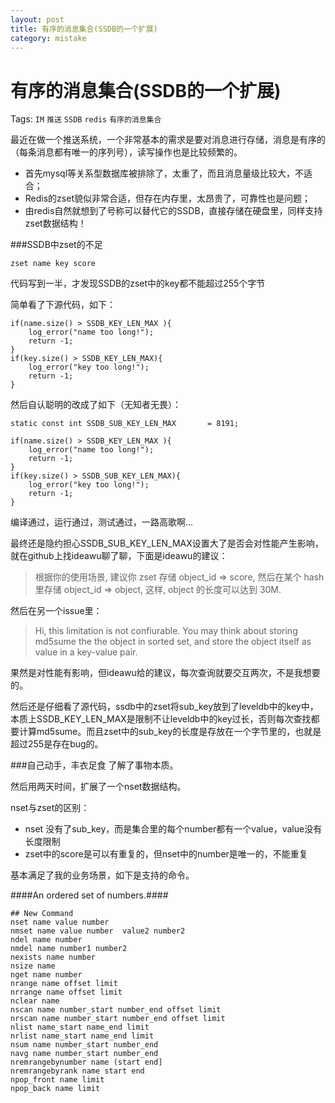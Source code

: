 ```yaml
---
layout: post
title: 有序的消息集合(SSDB的一个扩展)
category: mistake
---
```



有序的消息集合(SSDB的一个扩展)
==========
Tags: `IM` `推送` `SSDB` `redis` `有序的消息集合`

最近在做一个推送系统，一个非常基本的需求是要对消息进行存储，消息是有序的（每条消息都有唯一的序列号），读写操作也是比较频繁的。   

* 首先mysql等关系型数据库被排除了，太重了，而且消息量级比较大，不适合；   
* Redis的zset貌似非常合适，但存在内存里，太昂贵了，可靠性也是问题；   
* 由redis自然就想到了号称可以替代它的SSDB，直接存储在硬盘里，同样支持zset数据结构！   


###SSDB中zset的不足

	zset name key score

代码写到一半，才发现SSDB的zset中的key都不能超过255个字节    

简单看了下源代码，如下：   

	if(name.size() > SSDB_KEY_LEN_MAX ){
		log_error("name too long!");
		return -1;
	}
	if(key.size() > SSDB_KEY_LEN_MAX){
		log_error("key too long!");
		return -1;
	}

然后自认聪明的改成了如下（无知者无畏）：   

	static const int SSDB_SUB_KEY_LEN_MAX		= 8191;
	
	if(name.size() > SSDB_KEY_LEN_MAX ){
		log_error("name too long!");
		return -1;
	}
	if(key.size() > SSDB_SUB_KEY_LEN_MAX){
		log_error("key too long!");
		return -1;
	}

编译通过，运行通过，测试通过，一路高歌啊...

最终还是隐约担心SSDB_SUB_KEY_LEN_MAX设置大了是否会对性能产生影响，就在github上找ideawu聊了聊，下面是ideawu的建议：

> 根据你的使用场景, 建议你 zset 存储 object_id => score, 然后在某个 hash 里存储 object_id => object, 这样, object 的长度可以达到 30M.

然后在另一个issue里：

> Hi, this limitation is not confiurable. You may think about storing md5sume the the object in sorted set, and store the object itself as value in a key-value pair.

果然是对性能有影响，但ideawu给的建议，每次查询就要交互两次，不是我想要的。

然后还是仔细看了源代码，ssdb中的zset将sub_key放到了leveldb中的key中，本质上SSDB_KEY_LEN_MAX是限制不让leveldb中的key过长，否则每次查找都要计算md5sume。而且zset中的sub_key的长度是存放在一个字节里的，也就是超过255是存在bug的。

###自己动手，丰衣足食
了解了事物本质。

然后用两天时间，扩展了一个nset数据结构。   

nset与zset的区别：   

* nset 没有了sub_key，而是集合里的每个number都有一个value，value没有长度限制
* zset中的score是可以有重复的，但nset中的number是唯一的，不能重复

基本满足了我的业务场景，如下是支持的命令。

####An ordered set of numbers.####


	## New Command
	nset name value number
	nmset name value number  value2 number2
	ndel name number
	nmdel name number1 number2
	nexists name number
	nsize name
	nget name number
	nrange name offset limit
	nrrange name offset limit
	nclear name
	nscan name number_start number_end offset limit
	nrscan name number_start number_end offset limit
	nlist name_start name_end limit
	nrlist name_start name_end limit
	nsum name number_start number_end
	navg name number_start number_end
	nremrangebynumber name (start end]
	nremrangebyrank name start end
	npop_front name limit
	npop_back name limit
